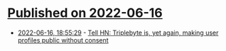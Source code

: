 # [Published on 2022-06-16](index.md)

* [2022-06-16, 18:55:29](https://news.ycombinator.com/item?id=31769601) - [Tell HN: Triplebyte is, yet again, making user profiles public without consent](https://news.ycombinator.com/item?id=31769601)
